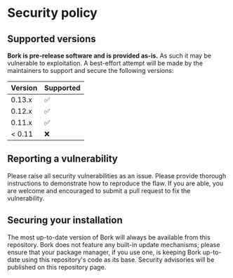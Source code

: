 # Security policy

## Supported versions

**Bork is pre-release software and is provided as-is.** As such it may be vulnerable to exploitation. A best-effort attempt will be made by the maintainers to support and secure the following versions:

| Version | Supported          |
| ------- | ------------------ |
| 0.13.x  | :white_check_mark: |
| 0.12.x  | :white_check_mark: |
| 0.11.x  | :white_check_mark: |
| < 0.11  | :x:                |

## Reporting a vulnerability

Please raise all security vulnerabilities as an issue. Please provide thorough instructions to demonstrate how to reproduce the flaw. If you are able, you are welcome and encouraged to submit a pull request to fix the vulnerability.

## Securing your installation

The most up-to-date version of Bork will always be available from this repository. Bork does not feature any built-in update mechanisms; please ensure that your package manager, if you use one, is keeping Bork up-to-date using this repository's code as its base. Security advisories will be published on this repository page.
